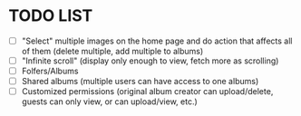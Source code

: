 # TODO LIST

- [ ] "Select" multiple images on the home page and do action that affects all of them (delete multiple, add multiple to albums)
- [ ] "Infinite scroll" (display only enough to view, fetch more as scrolling)
- [ ] Folfers/Albums
- [ ] Shared albums (multiple users can have access to one albums)
- [ ] Customized permissions (original album creator can upload/delete, guests can only view, or can upload/view, etc.)
